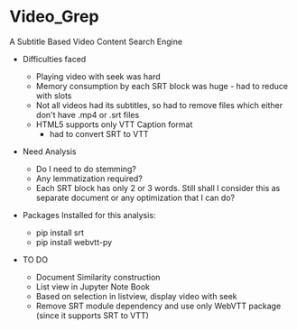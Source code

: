 # Video_Grep

A Subtitle Based Video Content Search Engine

- Difficulties faced
  - Playing video with seek was hard
  - Memory consumption by each SRT block was huge - had to reduce with slots
  - Not all videos had its subtitles, so had to remove files which either don't have .mp4 or .srt files
  - HTML5 supports only VTT Caption format
    - had to convert SRT to VTT

- Need Analysis
  - Do I need to do stemming?
  - Any lemmatization required?
  - Each SRT block has only 2 or 3 words. Still shall I consider this as separate document or any optimization that I can do?

- Packages Installed for this analysis:
  - pip install srt
  - pip install webvtt-py
  
- TO DO
  - Document Similarity construction
  - List view in Jupyter Note Book
  - Based on selection in listview, display video with seek
  - Remove SRT module dependency and use only WebVTT package (since it supports SRT to VTT)